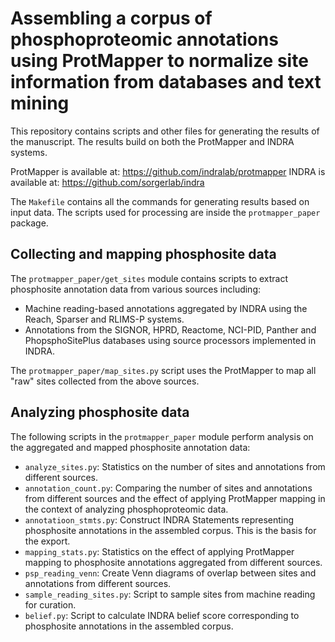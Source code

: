 # Assembling a corpus of phosphoproteomic annotations using ProtMapper to normalize site information from databases and text mining

This repository contains scripts and other files for generating the results
of the manuscript. The results build on both the ProtMapper and INDRA
systems.

ProtMapper is available at: https://github.com/indralab/protmapper
INDRA is available at: https://github.com/sorgerlab/indra

The `Makefile` contains all the commands for generating results based on
input data. The scripts used for processing are inside the `protmapper_paper`
package.

## Collecting and mapping phosphosite data

The `protmapper_paper/get_sites` module contains scripts to extract
phosphosite annotation data from various sources including:
- Machine reading-based annotations aggregated by INDRA using the Reach,
  Sparser and RLIMS-P systems.
- Annotations from the SIGNOR, HPRD, Reactome, NCI-PID, Panther and
  PhopsphoSitePlus databases using source processors implemented in INDRA.

The `protmapper_paper/map_sites.py` script uses the ProtMapper to
map all "raw" sites collected from the above sources.

## Analyzing phosphosite data

The following scripts in the `protmapper_paper` module perform analysis on the
aggregated and mapped phosphosite annotation data:
- `analyze_sites.py`: Statistics on the number of sites and annotations
  from different sources.
- `annotation_count.py`: Comparing the number of sites and annotations
  from different sources and the effect of applying ProtMapper mapping
  in the context of analyzing phosphoproteomic data.
- `annotatioon_stmts.py`: Construct INDRA Statements representing phosphosite
  annotations in the assembled corpus. This is the basis for the export.
- `mapping_stats.py`: Statistics on the effect of applying ProtMapper mapping
  to phosphosite annotations aggregated from different sources.
- `psp_reading_venn`: Create Venn diagrams of overlap between sites and
  annotations from different sources.
- `sample_reading_sites.py`: Script to sample sites from machine reading for
  curation.
- `belief.py`: Script to calculate INDRA belief score corresponding to
   phosphosite annotations in the assembled corpus.
